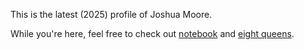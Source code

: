 This is the latest (2025) profile of Joshua Moore.

While you're here, feel free to check out [notebook](https://mooreolith.github.io/notebook) and [eight queens](https://mooreolith.github.io/eight-queens).
